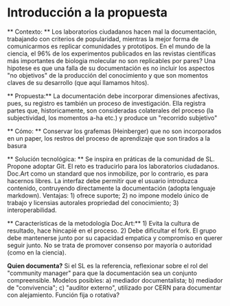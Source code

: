 # Introducción a la propuesta #

** Contexto: ** Los laboratorios ciudadanos hacen mal la documentación, trabajando con criterios de popularidad, mientras la mejor forma de comunicarmos es replicar comunidades y prototipos. En el mundo de la ciencia, el 96% de los experimentos publicados en las revistas científicas más importantes de biologia molecular no son replicables por pares? Una hipotese es que una falla de su documentación es no incluir los aspectos "no objetivos" de la producción del conocimiento y que son momentos claves de su desarrollo (que aquí llamamos hitos). 

** Propuesta:** La documentación debe incorporar dimensiones afectivas, pues, su registro es también un proceso de investigación. Ella registra partes que, historicamente, son consideradas colaterales del proceso (la subjectividad, los momentos a-ha etc.) y produce un "recorrido subjetivo" 

** Cómo: ** Conservar los grafemas (Heinberger) que no son incorporados en un paper, los restros del proceso de aprendizaje que son tirados a la basura  

** Solución tecnológica: ** Se inspira en práticas de la comunidad de SL. Propone adoptar Git. El reto es traducirlo para los laboratorios ciudadanos. Doc.Art como un standard que nos inmobilize, por lo contrario, es para hacernos libres. La interfaz debe permitir que el usuario introduzca contenido, contruyendo directamente la documentación (adopta lenguaje markdown). Ventajas: 1) ofrece suporte; 2) no impone modelo único de trabajo y licensias autorales propriedad del conocimiento; 3) interoperabilidad. 

** Características de la metodología Doc.Art:** 1) Evita la cultura de resultado, hace hincapié en el proceso. 2) Debe dificultar el fork. El grupo debe mantenerse junto por su capacidad empatica y compromiso en querer seguir junto. No se trata de promover consenso por mayoría o autoridad (como en la ciencia).

**Quien documenta?** Si el SL es la referencia, reflexionar sobre el rol del "community manager" para que la documentación sea un conjunto compreensible. Modelos posibles: a) mediador documentalista; b) mediador de "convivencia"; c) "auditor externo", utilizado por CERN para documentar con alejamiento. Función fija o rotativa? 
